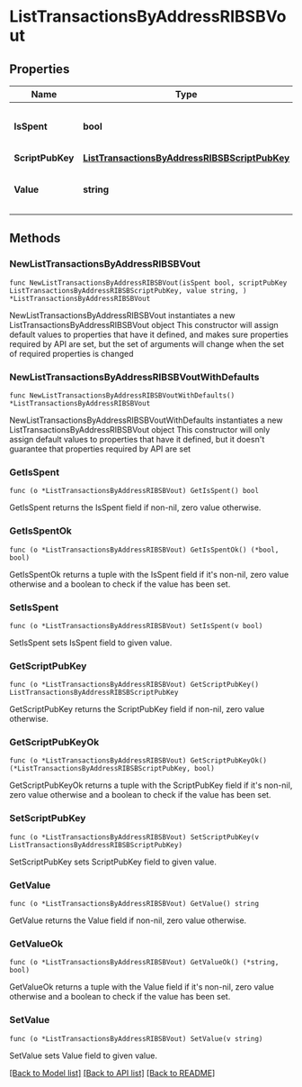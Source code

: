 # ListTransactionsByAddressRIBSBVout

## Properties

Name | Type | Description | Notes
------------ | ------------- | ------------- | -------------
**IsSpent** | **bool** | Defines whether the output is spent or not. | 
**ScriptPubKey** | [**ListTransactionsByAddressRIBSBScriptPubKey**](ListTransactionsByAddressRIBSBScriptPubKey.md) |  | 
**Value** | **string** | Represents the sent/received amount. | 

## Methods

### NewListTransactionsByAddressRIBSBVout

`func NewListTransactionsByAddressRIBSBVout(isSpent bool, scriptPubKey ListTransactionsByAddressRIBSBScriptPubKey, value string, ) *ListTransactionsByAddressRIBSBVout`

NewListTransactionsByAddressRIBSBVout instantiates a new ListTransactionsByAddressRIBSBVout object
This constructor will assign default values to properties that have it defined,
and makes sure properties required by API are set, but the set of arguments
will change when the set of required properties is changed

### NewListTransactionsByAddressRIBSBVoutWithDefaults

`func NewListTransactionsByAddressRIBSBVoutWithDefaults() *ListTransactionsByAddressRIBSBVout`

NewListTransactionsByAddressRIBSBVoutWithDefaults instantiates a new ListTransactionsByAddressRIBSBVout object
This constructor will only assign default values to properties that have it defined,
but it doesn't guarantee that properties required by API are set

### GetIsSpent

`func (o *ListTransactionsByAddressRIBSBVout) GetIsSpent() bool`

GetIsSpent returns the IsSpent field if non-nil, zero value otherwise.

### GetIsSpentOk

`func (o *ListTransactionsByAddressRIBSBVout) GetIsSpentOk() (*bool, bool)`

GetIsSpentOk returns a tuple with the IsSpent field if it's non-nil, zero value otherwise
and a boolean to check if the value has been set.

### SetIsSpent

`func (o *ListTransactionsByAddressRIBSBVout) SetIsSpent(v bool)`

SetIsSpent sets IsSpent field to given value.


### GetScriptPubKey

`func (o *ListTransactionsByAddressRIBSBVout) GetScriptPubKey() ListTransactionsByAddressRIBSBScriptPubKey`

GetScriptPubKey returns the ScriptPubKey field if non-nil, zero value otherwise.

### GetScriptPubKeyOk

`func (o *ListTransactionsByAddressRIBSBVout) GetScriptPubKeyOk() (*ListTransactionsByAddressRIBSBScriptPubKey, bool)`

GetScriptPubKeyOk returns a tuple with the ScriptPubKey field if it's non-nil, zero value otherwise
and a boolean to check if the value has been set.

### SetScriptPubKey

`func (o *ListTransactionsByAddressRIBSBVout) SetScriptPubKey(v ListTransactionsByAddressRIBSBScriptPubKey)`

SetScriptPubKey sets ScriptPubKey field to given value.


### GetValue

`func (o *ListTransactionsByAddressRIBSBVout) GetValue() string`

GetValue returns the Value field if non-nil, zero value otherwise.

### GetValueOk

`func (o *ListTransactionsByAddressRIBSBVout) GetValueOk() (*string, bool)`

GetValueOk returns a tuple with the Value field if it's non-nil, zero value otherwise
and a boolean to check if the value has been set.

### SetValue

`func (o *ListTransactionsByAddressRIBSBVout) SetValue(v string)`

SetValue sets Value field to given value.



[[Back to Model list]](../README.md#documentation-for-models) [[Back to API list]](../README.md#documentation-for-api-endpoints) [[Back to README]](../README.md)


